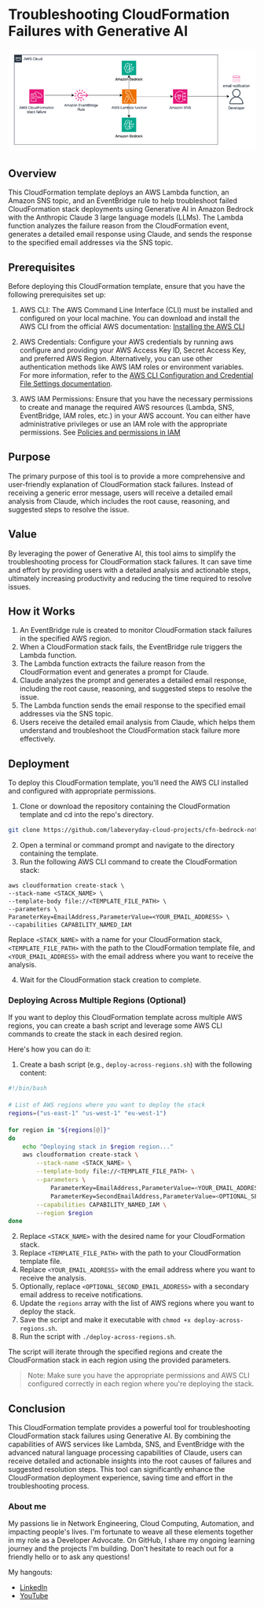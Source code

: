# Troubleshooting CloudFormation Failures with Generative AI

![architecture](./img/cfn-notify.png)

## Overview
This CloudFormation template deploys an AWS Lambda function, an Amazon SNS topic, and an EventBridge rule to help troubleshoot failed CloudFormation stack deployments using Generative AI in Amazon Bedrock with the Anthropic Claude 3 large language models (LLMs). The Lambda function analyzes the failure reason from the CloudFormation event, generates a detailed email response using Claude, and sends the response to the specified email addresses via the SNS topic.

## Prerequisites
Before deploying this CloudFormation template, ensure that you have the following prerequisites set up:

1. AWS CLI: The AWS Command Line Interface (CLI) must be installed and configured on your local machine. You can download and install the AWS CLI from the official AWS documentation: [Installing the AWS CLI](https://aws.amazon.com/cli/)

2. AWS Credentials: Configure your AWS credentials by running aws configure and providing your AWS Access Key ID, Secret Access Key, and preferred AWS Region. Alternatively, you can use other authentication methods like AWS IAM roles or environment variables. For more information, refer to the [AWS CLI Configuration and Credential File Settings documentation](https://docs.aws.amazon.com/cli/latest/userguide/cli-configure-files.html).

3. AWS IAM Permissions: Ensure that you have the necessary permissions to create and manage the required AWS resources (Lambda, SNS, EventBridge, IAM roles, etc.) in your AWS account. You can either have administrative privileges or use an IAM role with the appropriate permissions. See [Policies and permissions in IAM](https://docs.aws.amazon.com/IAM/latest/UserGuide/access_policies.html)

## Purpose
The primary purpose of this tool is to provide a more comprehensive and user-friendly explanation of CloudFormation stack failures. Instead of receiving a generic error message, users will receive a detailed email analysis from Claude, which includes the root cause, reasoning, and suggested steps to resolve the issue.

## Value
By leveraging the power of Generative AI, this tool aims to simplify the troubleshooting process for CloudFormation stack failures. It can save time and effort by providing users with a detailed analysis and actionable steps, ultimately increasing productivity and reducing the time required to resolve issues.

## How it Works
1. An EventBridge rule is created to monitor CloudFormation stack failures in the specified AWS region.
2. When a CloudFormation stack fails, the EventBridge rule triggers the Lambda function.
3. The Lambda function extracts the failure reason from the CloudFormation event and generates a prompt for Claude.
4. Claude analyzes the prompt and generates a detailed email response, including the root cause, reasoning, and suggested steps to resolve the issue.
5. The Lambda function sends the email response to the specified email addresses via the SNS topic.
6. Users receive the detailed email analysis from Claude, which helps them understand and troubleshoot the CloudFormation stack failure more effectively.

## Deployment
To deploy this CloudFormation template, you'll need the AWS CLI installed and configured with appropriate permissions.

1. Clone or download the repository containing the CloudFormation template and cd into the repo's directory.

```bash
git clone https://github.com/labeveryday-cloud-projects/cfn-bedrock-notify.git && cd cfn-bedrock-notify
```

2. Open a terminal or command prompt and navigate to the directory containing the template.
3. Run the following AWS CLI command to create the CloudFormation stack:

```
aws cloudformation create-stack \
--stack-name <STACK_NAME> \
--template-body file://<TEMPLATE_FILE_PATH> \
--parameters \
ParameterKey=EmailAddress,ParameterValue=<YOUR_EMAIL_ADDRESS> \
--capabilities CAPABILITY_NAMED_IAM
```

Replace `<STACK_NAME>` with a name for your CloudFormation stack, `<TEMPLATE_FILE_PATH>` with the path to the CloudFormation template file, and `<YOUR_EMAIL_ADDRESS>` with the email address where you want to receive the analysis.

4. Wait for the CloudFormation stack creation to complete.


### Deploying Across Multiple Regions (Optional)

If you want to deploy this CloudFormation template across multiple AWS regions, you can create a bash script and leverage some AWS CLI commands to create the stack in each desired region. 

Here's how you can do it:

1. Create a bash script (e.g., `deploy-across-regions.sh`) with the following content:

```bash
#!/bin/bash

# List of AWS regions where you want to deploy the stack
regions=("us-east-1" "us-west-1" "eu-west-1")

for region in "${regions[@]}"
do
    echo "Deploying stack in $region region..."
    aws cloudformation create-stack \
        --stack-name <STACK_NAME> \
        --template-body file://<TEMPLATE_FILE_PATH> \
        --parameters \
            ParameterKey=EmailAddress,ParameterValue=<YOUR_EMAIL_ADDRESS> \
            ParameterKey=SecondEmailAddress,ParameterValue=<OPTIONAL_SECOND_EMAIL_ADDRESS> \
        --capabilities CAPABILITY_NAMED_IAM \
        --region $region
done
```

2. Replace `<STACK_NAME>` with the desired name for your CloudFormation stack.
3. Replace `<TEMPLATE_FILE_PATH>` with the path to your CloudFormation template file.
4. Replace `<YOUR_EMAIL_ADDRESS>` with the email address where you want to receive the analysis.
5. Optionally, replace `<OPTIONAL_SECOND_EMAIL_ADDRESS>` with a secondary email address to receive notifications.
6. Update the `regions` array with the list of AWS regions where you want to deploy the stack.
7. Save the script and make it executable with `chmod +x deploy-across-regions.sh`.
8. Run the script with `./deploy-across-regions.sh`.

The script will iterate through the specified regions and create the CloudFormation stack in each region using the provided parameters.

>Note: Make sure you have the appropriate permissions and AWS CLI configured correctly in each region where you're deploying the stack.

## Conclusion
This CloudFormation template provides a powerful tool for troubleshooting CloudFormation stack failures using Generative AI. By combining the capabilities of AWS services like Lambda, SNS, and EventBridge with the advanced natural language processing capabilities of Claude, users can receive detailed and actionable insights into the root causes of failures and suggested resolution steps. This tool can significantly enhance the CloudFormation deployment experience, saving time and effort in the troubleshooting process.

### About me

My passions lie in Network Engineering, Cloud Computing, Automation, and impacting people's lives. I'm fortunate to weave all these elements together in my role as a Developer Advocate. On GitHub, I share my ongoing learning journey and the projects I'm building. Don't hesitate to reach out for a friendly hello or to ask any questions!

My hangouts:
- [LinkedIn](https://www.linkedin.com/in/duanlightfoot/)
- [YouTube](https://www.youtube.com/@LabEveryday)

